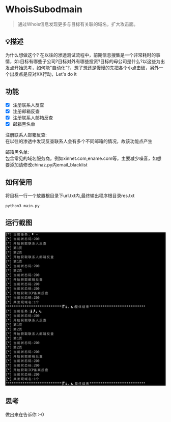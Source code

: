 # WhoisSubodmain

> 通过Whois信息发现更多与目标有关联的域名，扩大攻击面。

## :bulb:描述
为什么想做这个?
在以往的渗透测试流程中，前期信息搜集是一个非常耗时的事情，如:目标有哪些子公司?目标对外有哪些投资?目标的母公司是什么?以这些为出发点开始思考，如何能"自动化"?，想了想还是慢慢的先把各个小点击破，另外一个出发点是应对XX行动，Let's do it

## 功能
- [x] 注册联系人反查
- [x] 注册邮箱反查
- [x] 注册联系人邮箱反查
- [x] 邮箱黑名单

注册联系人邮箱反查:  
在以往的渗透中发现反查联系人会有多个不同邮箱的情况，故该功能点产生

邮箱黑名单:  
包含常见的域名服务商，例如xinnet.com,ename.com等，主要减少噪音，如想要添加请修改chinaz.py内email_blacklist

## 如何使用
将目标一行一个放置根目录下url.txt内,最终输出程序根目录res.txt  

```
python3 main.py
```
## 运行截图
![screenshot.png](screenshot/screenshot.png)


## 思考
做出来在告诉你 :-0  